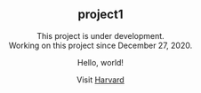 <html lang="en">
  <body style="text-align:center;">
     <h2>project1</h2>
        <link href="https://cdn.jsdelivr.net/npm/bootstrap@5.0.0-beta1/dist/css/bootstrap.min.css" rel="stylesheet" integrity="sha384-giJF6kkoqNQ00vy+HMDP7azOuL0xtbfIcaT9wjKHr8RbDVddVHyTfAAsrekwKmP1" crossorigin="anonymous">
	    <div class="alert alert-primary" role="alert">
            This project is under development.
	    </div>
	    <div class="alert alert-secondary" role="alert">
            Working on this project since December 27, 2020.
	    </div>
	<p>Hello, world!</p>
    <p>Visit <a href="https://www.harvard.edu/">Harvard</a></p>
  </body>
</html>
